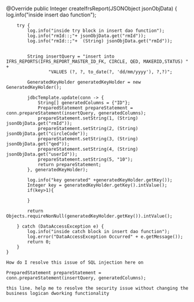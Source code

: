  @Override
    public Integer createIfrsReport(JSONObject jsonObjData) {
        log.info("inside insert dao function");

        try {
            log.info("inside try block in insert dao function");
            log.info("rmId::;"+ jsonObjData.get("rmId"));
            log.info("rmId::;"+  (String) jsonObjData.get("rmId"));


            String insertQuery = "insert into IFRS_REPORTS(IFRS_REPORT_MASTER_ID_FK, CIRCLE, QED, MAKERID,STATUS) " +
                    "VALUES (?, ?, to_date(?, 'dd/mm/yyyy'), ?,?)";

            GeneratedKeyHolder generatedKeyHolder = new GeneratedKeyHolder();

            jdbcTemplate.update(conn -> {
                String[] generatedColumns = {"ID"};
                PreparedStatement prepareStatement = conn.prepareStatement(insertQuery, generatedColumns);
                prepareStatement.setString(1, (String) jsonObjData.get("rmId"));
                prepareStatement.setString(2, (String) jsonObjData.get("circleCode"));
                prepareStatement.setString(3, (String) jsonObjData.get("qed"));
                prepareStatement.setString(4, (String) jsonObjData.get("userId"));
                prepareStatement.setString(5, "10");
                return prepareStatement;
            }, generatedKeyHolder);

            log.info("key generated" +generatedKeyHolder.getKey());
            Integer key = generatedKeyHolder.getKey().intValue();
            if(key>1){

            }

            return Objects.requireNonNull(generatedKeyHolder.getKey()).intValue();

        } catch (DataAccessException e) {
            log.info("inside catch block in insert dao function");
            log.error("DataAccessException Occurred" + e.getMessage());
            return 0;
        }
    }

    How do I resolve this issue of SQL injection here on

    PreparedStatement prepareStatement = conn.prepareStatement(insertQuery, generatedColumns); 

    this line. help me to resolve the security issue without changing the business logican dworking functionality

    
